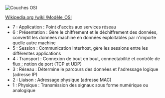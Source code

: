 ![Couches OSI](https://upload.wikimedia.org/wikipedia/commons/thumb/8/8d/OSI_Model_v1.svg/langfr-330px-OSI_Model_v1.svg.png)

[Wikipedia.org /wiki /Modèle_OSI](https://fr.wikipedia.org/wiki/Modèle_OSI)

- 7 : Application : Point d'accès aux services réseau
- 6 : Présentation : Gère le chiffrement et le déchiffrement des données, convertit les données machine en données exploitables par n'importe quelle autre machine
- 5 : Session	: Communication Interhost, gère les sessions entre les différentes applications
- 4 : Transport : Connexion de bout en bout, connectabilité et contrôle de flux ; notion de port (TCP et UDP)
- 3 : Réseau : Détermine le parcours des données et l'adressage logique (adresse IP)
- 2 : Liaison : Adressage physique (adresse MAC)
- 1 : Physique : Transmission des signaux sous forme numérique ou analogique